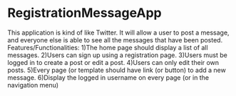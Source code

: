 # RegistrationMessageApp
This application is kind of like Twitter. It will allow a user to post a message, and everyone else is able to see all the messages that have been posted.
Features/Functionalities:
1)The home page should display a list of all messages.
2)Users can sign up using a registration page.
3)Users must be logged in to create a post or edit a post.
4)Users can only edit their own posts.
5)Every page (or template should have link (or button) to add a new message.
6)Display the logged in username on every page (or in the navigation menu)
